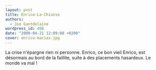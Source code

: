```yaml
---
layout: post
title: Enrico-La-Chiasse
authors:
  - Joe Gantdelaine
wordpress_id: 498
date: "2009-04-21 12:09:00 +0200"
cover: enrico-macias.jpg
---
```


La crise n'épargne rien ni personne. Enrico, ce bon vieil Enrico, est désormais
au bord de la faillite, suite à des placements hasardeux. Le monde va mal !
